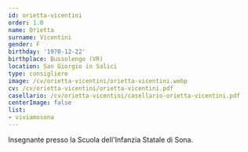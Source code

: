```yaml
---
id: orietta-vicentini
order: 1.0
name: Orietta
surname: Vicentini
gender: F
birthday: '1970-12-22'
birthplace: Bussolengo (VR)
location: San Giorgio in Salici
type: consigliere
image: /cv/orietta-vicentini/orietta-vicentini.webp
cv: /cv/orietta-vicentini/orietta-vicentini.pdf
casellario: /cv/orietta-vicentini/casellario-orietta-vicentini.pdf
centerImage: false
list:
- viviamosona
---
```


Insegnante presso la Scuola dell'Infanzia Statale di Sona.